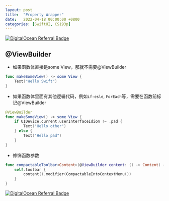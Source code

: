 ```yaml
---
layout: post
title:  "Property Wrapper"
date:   2022-04-18 00:00:00 +0800
categories: [SwiftUI, CS193p]
---
```


[![DigitalOcean Referral Badge](https://web-platforms.sfo2.digitaloceanspaces.com/WWW/Badge%202.svg)](https://www.digitalocean.com/?refcode=2089a0d80556&utm_campaign=Referral_Invite&utm_medium=Referral_Program&utm_source=badge)

## @ViewBuilder

- 如果函数体直接是some View，那就不需要@ViewBuilder

```swift
func makeSomeView() -> some View {
    Text("Hello Swift")
}
```

- 如果函数体里面有其他逻辑代码，例如`if-esle`, `ForEach`等，需要在函数前标记@ViewBuilder

```swift
@ViewBuilder
func makeSomeView() -> some View {
    if UIDevice.current.userInterfaceIdiom != .pad {
        Text("Hello other")
    } else {
        Text("Hello pad")
    }
}
```

- 修饰函数参数

```swift
func compactableToolbar<Content>(@ViewBuilder content: () -> Content) -> some View where Content: View {
    self.toolbar {
        content().modifier(CompactableIntoContextMenu())
    }
}
```

[![DigitalOcean Referral Badge](https://web-platforms.sfo2.digitaloceanspaces.com/WWW/Badge%202.svg)](https://www.digitalocean.com/?refcode=2089a0d80556&utm_campaign=Referral_Invite&utm_medium=Referral_Program&utm_source=badge)

